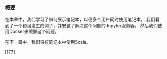 
### 概要

在本章中，我们学习了如何展示笔记本，以便多个用户同时使用笔记本。 我们看到了一个错误发生的例子，并安装了解决这个问题的Jupyter服务器。 然后我们使用Docker来缓解这个问题。

在下一章中，我们将在笔记本中使用Scala。
 









[177]